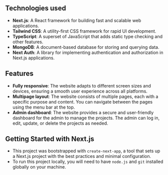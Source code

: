 

## Technologies used 

- **Next.js**: A React framework for building fast and scalable web applications.
- **Tailwind CSS**: A utility-first CSS framework for rapid UI development.
- **TypeScript**: A superset of JavaScript that adds static type checking and other features.
- **MongoDB**: A document-based database for storing and querying data.
- **Next Auth**: A library for implementing authentication and authorization in Next.js applications.


## Features
- **Fully responsive**: The website adapts to different screen sizes and devices, ensuring a smooth user experience across all platforms.
- **Multipage layout**: The website consists of multiple pages, each with a specific purpose and content. You can navigate between the pages using the menu bar at the top.
- **Admin dashboard**: The website provides a secure and user-friendly dashboard for the admin to manage the projects. The admin can log in, edit, update, or delete the projects as needed.


## Getting Started with Next.js

- This project was bootstrapped with `create-next-app`, a tool that sets up a Next.js project with the best practices and minimal configuration.
- To run this project locally, you will need to have `node.js` and `git` installed globally on your machine.

